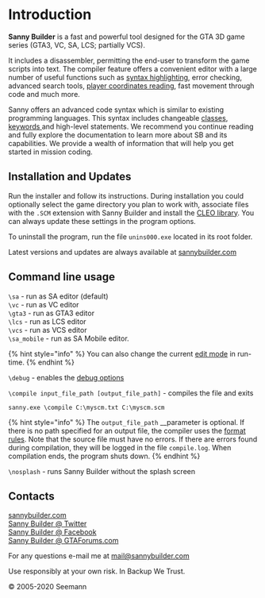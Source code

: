 # Introduction

**Sanny Builder** is a fast and powerful tool designed for the GTA 3D game series \(GTA3, VC, SA, LCS; partially VCS\).

It includes a disassembler, permitting the end-user to transform the game scripts into text. The compiler feature offers a convenient editor with a large number of useful functions such as [syntax highlighting](editor/options/syntax-highlighting.md), error checking, advanced search tools, [player coordinates reading](features.md#player-coordinates-management), fast movement through code and much more.

Sanny offers an advanced code syntax which is similar to existing programming languages. This syntax includes changeable [classes](coding/classes.md), [keywords ](coding/keywords.md)and high-level statements. We recommend you continue reading and fully explore the documentation to learn more about SB and its capabilities. We provide a wealth of information that will help you get started in mission coding.

## **Installation and Updates**

Run the installer and follow its instructions. During installation you could optionally select the game directory you plan to work with, associate files with the `.SCM` extension with Sanny Builder and install the [CLEO library](https://cleo.li).  You can always update these settings in the program options.

To uninstall the program, run the file `unins000.exe` located in its root folder.

Latest versions and updates are always available at [sannybuilder.com](https://sannybuilder.com/)

## Command line usage

`\sa` - run as SA editor \(default\)  
`\vc` - run as VC editor  
`\gta3` - run as GTA3 editor  
`\lcs` - run as LCS editor  
`\vcs` - run as VCS editor  
`\sa_mobile` - run as SA Mobile editor.

{% hint style="info" %}
You can also change the current [edit mode](edit-modes.md) in run-time.
{% endhint %}

`\debug` - enables the [debug options](console.md#running-with-the-debug-parameter)  
  
`\compile input_file_path [output_file_path]` - compiles the file and exits

```text
sanny.exe \compile C:\myscm.txt C:\myscm.scm
```

{% hint style="info" %}
The `output_file_path` __parameter is optional. If there is no path specified for an output file, the compiler uses the [format rules](editor/options/formats.md#file-name-format). Note that the source file must have no errors. If there are errors found during compilation, they will be logged in the file `compile.log`. When compilation ends, the program shuts down.
{% endhint %}

`\nosplash` - runs Sanny Builder without the splash screen

## Contacts

[sannybuilder.com](https://sannybuilder.com/)  
[Sanny Builder @ Twitter](https://twitter.com/SannyBuilderDev)  
[Sanny Builder @ Facebook](https://facebook.com/SannyBuilder)  
[Sanny Builder @ GTAForums.com](http://gtaforums.com/index.php?showtopic=211077)

For any questions e-mail me at [mail@sannybuilder.com](mailto:mail@sannybuilder.com)

Use responsibly at your own risk. In Backup We Trust.

© 2005-2020 Seemann

